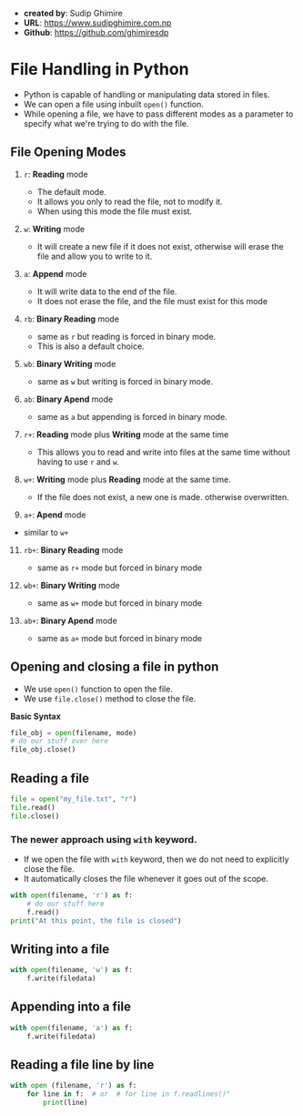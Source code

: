 - **created by**: Sudip Ghimire
- **URL**: https://www.sudipghimire.com.np
- **Github**: https://github.com/ghimiresdp

# File Handling in Python

- Python is capable of handling or manipulating data stored in files.
- We can open a file using inbuilt `open()` function.
- While opening a file, we have to pass different modes as a parameter to specify what we're trying to do with the file.

## File Opening Modes

1. `r`: **Reading** mode
   - The default mode.
   - It allows you only to read the file, not to modify it.
   - When using this mode the file must exist.

2. `w`: **Writing** mode
   - It will create a new file if it does not exist, otherwise will erase the file and allow you to write to it.

3. `a`: **Append** mode
   - It will write data to the end of the file.
   - It does not erase the file, and the file must exist for this mode

4. `rb`: **Binary Reading** mode
   - same as `r` but reading is forced in binary mode.
   - This is also a default choice.

5. `wb`: **Binary Writing** mode
   - same as `w` but writing is forced in binary mode.

6. `ab`: **Binary Apend** mode
   - same as `a` but appending is forced in binary mode.

7. `r+`: **Reading** mode plus **Writing** mode at the same time
   - This allows you to read and write into files at the same time without having to use `r` and `w`.

8. `w+`: **Writing** mode plus **Reading** mode at the same time.
   - If the file does not exist, a new one is made. otherwise overwritten.

9.  `a+`: **Apend** mode
   -  similar to `w+`

11. `rb+`: **Binary Reading** mode
     -  same as `r+` mode but forced in binary mode

12. `wb+`: **Binary Writing** mode
    -  same as `w+` mode but forced in binary mode

13. `ab+`: **Binary Apend** mode
    -  same as `a+` mode but forced in binary mode

## Opening and closing a file in python
- We use `open()` function to open the file.
- We use `file.close()` method to close the file.

**Basic Syntax**
```python
file_obj = open(filename, mode)
# do our stuff over here
file_obj.close()
```

## Reading a file

```python
file = open("my_file.txt", "r")
file.read()
file.close()
```

### The newer approach using `with` keyword.
- If we open the file with `with` keyword, then we do not need to explicitly close the file.
- It automatically closes the file whenever it goes out of the scope.

```python
with open(filename, 'r') as f:
    # do our stuff here
    f.read()
print("At this point, the file is closed")
```

## Writing into a file
```python
with open(filename, 'w') as f:
    f.write(filedata)
```


## Appending into a file
```python
with open(filename, 'a') as f:
    f.write(filedata)
```


## Reading a file line by line

```python
with open (filename, 'r') as f:
    for line in f:  # or  # for line in f.readlines()"
        print(line)
```
